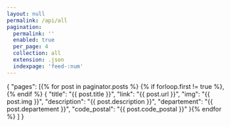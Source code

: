 ```yaml
---
layout: null
permalink: /api/all
pagination:
  permalink: ''
  enabled: true
  per_page: 4
  collection: all
  extension: .json
  indexpage: 'feed-:num'
---
```


{
  "pages": [{% for post in paginator.posts %}
    {% if forloop.first != true %},{% endif %}
    {
      "title": "{{ post.title }}",
      "link": "{{ post.url }}",
      "img": "{{ post.img }}",
      "description": "{{ post.description }}",
      "departement": "{{ post.departement }}",
      "code_postal": "{{ post.code_postal }}"
    }{% endfor %}
  ]
}